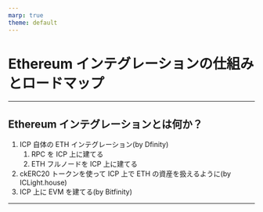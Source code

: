 ```yaml
---
marp: true
theme: default
---
```


# Ethereum インテグレーションの仕組みとロードマップ

---

## Ethereum インテグレーションとは何か？

1. ICP 自体の ETH インテグレーション(by Dfinity)
   1. RPC を ICP 上に建てる
   2. ETH フルノードを ICP 上に建てる
2. ckERC20 トークンを使って ICP 上で ETH の資産を扱えるように(by ICLight.house)
3. ICP 上に EVM を建てる(by Bitfinity)

---
